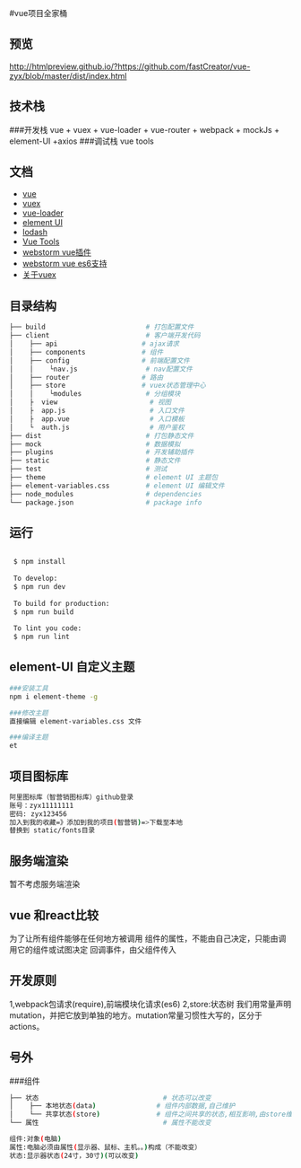 #vue项目全家桶
## 预览
http://htmlpreview.github.io/?https://github.com/fastCreator/vue-zyx/blob/master/dist/index.html

## 技术栈
###开发栈
vue + vuex + vue-loader + vue-router + webpack + mockJs + element-UI +axios
###调试栈 
vue tools
 
## 文档
- [vue](https://cn.vuejs.org/v2/guide/)
- [vuex](https://vuex.vuejs.org/zh-cn/state.html)
- [vue-loader](http://vue-loader.vuejs.org/en/)
- [element UI](http://element.eleme.io/#/zh-CN/component/installation)
- [lodash](http://lodashjs.com/docs/)
- [Vue Tools](https://github.com/vuejs/vue-devtools) 
- [webstorm vue插件](http://www.cnblogs.com/ssrsblogs/p/6231981.html) 
- [webstorm vue es6支持](http://www.cnblogs.com/xuange306/p/6175680.html)  
- [关于vuex](https://github.com/huangtubiao/vuex-example) 
 

## 目录结构

```bash
├── build                         # 打包配置文件 
├── client                        # 客户端开发代码
│    ├── api                     # ajax请求
│    ├── components              # 组件
│    ├── config                  # 前端配置文件
│    │    └nav.js                 # nav配置文件  
│    ├── router                  # 路由
│    ├── store                   # vuex状态管理中心
│    │    └modules                # 分组模块
│    ├  view                       # 视图
│    ├  app.js                     # 入口文件
│    ├  app.vue                    # 入口模板
│    └  auth.js                    # 用户鉴权
├── dist                          # 打包静态文件 
├── mock                          # 数据模拟 
├── plugins                       # 开发辅助插件 
├── static                        # 静态文件
├── test                          # 测试
├── theme                         # element UI 主题包 
├── element-variables.css         # element UI 编辑文件
├── node_modules                  # dependencies
└── package.json                  # package info
```
## 运行
```bash

 $ npm install 
 
 To develop:
 $ npm run dev
 
 To build for production:
 $ npm run build
 
 To lint you code:
 $ npm run lint
```
 
## element-UI 自定义主题
```bash
###安装工具
npm i element-theme -g

###修改主题
直接编辑 element-variables.css 文件

###编译主题
et
``` 

## 项目图标库
```bash
阿里图标库（智营销图标库）github登录
账号：zyx11111111
密码: zyx123456
加入到我的收藏=》添加到我的项目(智营销)=>下载至本地
替换到 static/fonts目录 
``` 

## 服务端渲染
 暂不考虑服务端渲染

## vue 和react比较
为了让所有组件能够在任何地方被调用
组件的属性，不能由自己决定，只能由调用它的组件或试图决定
回调事件，由父组件传入

## 开发原则
1,webpack包请求(require),前端模块化请求(es6)
2,store:状态树
我们用常量声明mutation，并把它放到单独的地方。mutation常量习惯性大写的，区分于actions。
 
## 号外
###组件
```bash
├── 状态                               # 状态可以改变
│    ├── 本地状态(data)               # 组件内部数据,自己维护
│    └── 共享状态(store)              # 组件之间共享的状态,相互影响,由store维护
└── 属性                               # 属性不能改变

组件:对象(电脑)
属性:电脑必须由属性(显示器、鼠标、主机。。)构成（不能改变）
状态:显示器状态(24寸，30寸)(可以改变)
``` 
 

